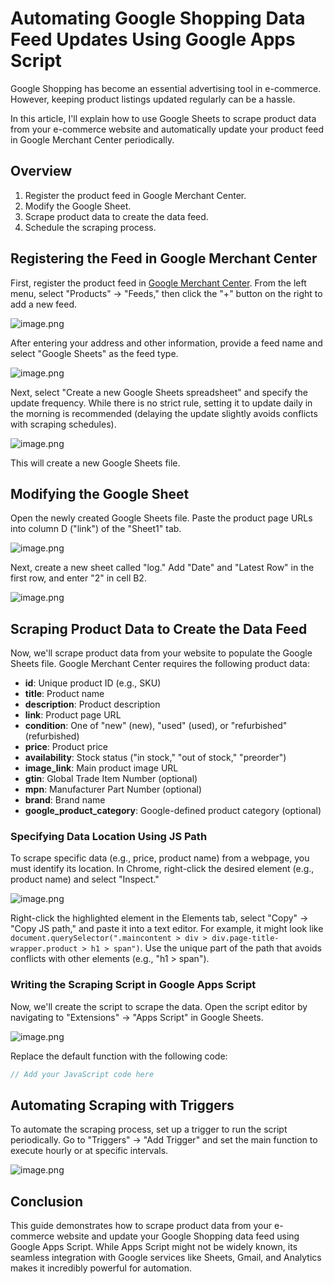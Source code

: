 
# Automating Google Shopping Data Feed Updates Using Google Apps Script

Google Shopping has become an essential advertising tool in e-commerce. However, keeping product listings updated regularly can be a hassle.

In this article, I'll explain how to use Google Sheets to scrape product data from your e-commerce website and automatically update your product feed in Google Merchant Center periodically.

## Overview
1. Register the product feed in Google Merchant Center.
2. Modify the Google Sheet.
3. Scrape product data to create the data feed.
4. Schedule the scraping process.

## Registering the Feed in Google Merchant Center
First, register the product feed in [Google Merchant Center](https://www.google.com/retail/solutions/merchant-center/). From the left menu, select "Products" → "Feeds," then click the "+" button on the right to add a new feed.

![image.png](https://qiita-image-store.s3.ap-northeast-1.amazonaws.com/0/3939399/88499437-5331-5e54-dc3f-0a871b2d1650.png)

After entering your address and other information, provide a feed name and select "Google Sheets" as the feed type.

![image.png](https://qiita-image-store.s3.ap-northeast-1.amazonaws.com/0/3939399/b82ef5ea-9fb4-3bda-f667-525103bc73f2.png)

Next, select "Create a new Google Sheets spreadsheet" and specify the update frequency. While there is no strict rule, setting it to update daily in the morning is recommended (delaying the update slightly avoids conflicts with scraping schedules).

![image.png](https://qiita-image-store.s3.ap-northeast-1.amazonaws.com/0/3939399/bf76d5dc-c574-8d34-0007-07d5f97bae55.png)

This will create a new Google Sheets file.

## Modifying the Google Sheet
Open the newly created Google Sheets file. Paste the product page URLs into column D ("link") of the "Sheet1" tab.

![image.png](https://qiita-image-store.s3.ap-northeast-1.amazonaws.com/0/3939399/795c4286-2aeb-53ee-94bf-ade215c74344.png)

Next, create a new sheet called "log." Add "Date" and "Latest Row" in the first row, and enter "2" in cell B2.

![image.png](https://qiita-image-store.s3.ap-northeast-1.amazonaws.com/0/3939399/3a47d5e3-b7f1-ef65-8f0d-34f5e03db172.png)

## Scraping Product Data to Create the Data Feed
Now, we'll scrape product data from your website to populate the Google Sheets file. Google Merchant Center requires the following product data:

- **id**: Unique product ID (e.g., SKU)
- **title**: Product name
- **description**: Product description
- **link**: Product page URL
- **condition**: One of "new" (new), "used" (used), or "refurbished" (refurbished)
- **price**: Product price
- **availability**: Stock status ("in stock," "out of stock," "preorder")
- **image_link**: Main product image URL
- **gtin**: Global Trade Item Number (optional)
- **mpn**: Manufacturer Part Number (optional)
- **brand**: Brand name
- **google_product_category**: Google-defined product category (optional)

### Specifying Data Location Using JS Path
To scrape specific data (e.g., price, product name) from a webpage, you must identify its location. In Chrome, right-click the desired element (e.g., product name) and select "Inspect."

![image.png](https://qiita-image-store.s3.ap-northeast-1.amazonaws.com/0/3939399/acc64cf6-07b0-0e17-bb99-aff555de80ab.png)

Right-click the highlighted element in the Elements tab, select "Copy" → "Copy JS path," and paste it into a text editor. For example, it might look like `document.querySelector(".maincontent > div > div.page-title-wrapper.product > h1 > span")`. Use the unique part of the path that avoids conflicts with other elements (e.g., "h1 > span").

### Writing the Scraping Script in Google Apps Script
Now, we'll create the script to scrape the data. Open the script editor by navigating to "Extensions" → "Apps Script" in Google Sheets.

![image.png](https://qiita-image-store.s3.ap-northeast-1.amazonaws.com/0/3939399/8bf69096-fa0a-597b-fe03-9c1d3336deb4.png)

Replace the default function with the following code:

```javascript
// Add your JavaScript code here
```

## Automating Scraping with Triggers
To automate the scraping process, set up a trigger to run the script periodically. Go to "Triggers" → "Add Trigger" and set the main function to execute hourly or at specific intervals.

![image.png](https://qiita-image-store.s3.ap-northeast-1.amazonaws.com/0/3939399/fef8da73-6cd9-53b5-1d8a-01f32f07103e.png)

## Conclusion
This guide demonstrates how to scrape product data from your e-commerce website and update your Google Shopping data feed using Google Apps Script. While Apps Script might not be widely known, its seamless integration with Google services like Sheets, Gmail, and Analytics makes it incredibly powerful for automation.
